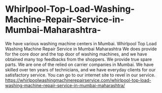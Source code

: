 # Whirlpool-Top-Load-Washing-Machine-Repair-Service-in-Mumbai-Maharashtra-
We have various washing machine centers in Mumbai. Whirlpool Top Load Washing Machine Repair Service in Mumbai Maharashtra We does provide for the core door and the top door of washing machines, and we have obtained many top feedbacks from the shoppers. We provide true spare parts. We are one of the relied on carrier companies in Mumbai. We have skilled over ten years of technicians, and we have everyday clients for our satisfactory service. You can go to our internet site to revel in our service. https://whirlpoolwashingmachinerepairservice.com/whirlpool-top-load-washing-machine-repair-service-in-mumbai-maharashtra/
